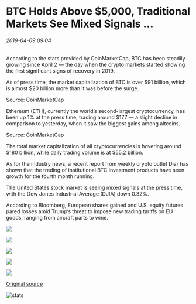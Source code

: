 # BTC Holds Above $5,000, Traditional Markets See Mixed Signals ...

###### 2019-04-09 09:04

According to the stats provided by CoinMarketCap, BTC has been steadily growing since April 2 — the day when the crypto markets started showing the first significant signs of recovery in 2019.

As of press time, the market capitalization of BTC is over $91 billion, which is almost $20 billion more than it was before the surge.

Source: CoinMarketCap

Ethereum (ETH), currently the world’s second-largest cryptocurrency, has been up 1% at the press time, trading around $177 — a slight decline in comparison to yesterday, when it saw the biggest gains among altcoins.

Source: CoinMarketCap

The total market capitalization of all cryptocurrencies is hovering around $180 billion, while daily trading volume is at $55.2 billion.

As for the industry news, a recent report from weekly crypto outlet Diar has shown that the trading of institutional BTC investment products have seen growth for the fourth month running.

The United States stock market is seeing mixed signals at the press time, with the Dow Jones Industrial Average (DJIA) down 0.32%.

According to Bloomberg, European shares gained and U.S. equity futures pared losses amid Trump’s threat to impose new trading tariffs on EU goods, ranging from aircraft parts to wine.

![](https://s3.cointelegraph.com/storage/uploads/view/61adc6b4934cacb51df27331f943eab0.png)

![](https://s3.cointelegraph.com/storage/uploads/view/0045478acd17584bc1eef925d53e9f0d.png)

![](https://s3.cointelegraph.com/storage/uploads/view/47d7a080da066b9ce3d1d0c33db0acc9.png)

![](https://s3.cointelegraph.com/storage/uploads/view/8bd13cbbc0497545606b270fb52937df.png)

![](https://s3.cointelegraph.com/storage/uploads/view/3683d57988a693fe153d86b3fe68de72.png)

[Original source](https://cointelegraph.com/news/btc-holds-above-5-000-traditional-markets-see-mixed-signals)

![stats](https://c.statcounter.com/11760860/0/a89fa40b/1/ "stats")